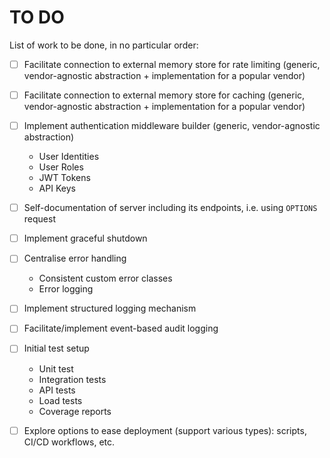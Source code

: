 # TO DO

List of work to be done, in no particular order:

- [ ] Facilitate connection to external memory store for rate limiting (generic, vendor-agnostic abstraction + implementation for a popular vendor)

- [ ] Facilitate connection to external memory store for caching (generic, vendor-agnostic abstraction + implementation for a popular vendor)

- [ ] Implement authentication middleware builder (generic, vendor-agnostic abstraction)

    * User Identities
    * User Roles
    * JWT Tokens
    * API Keys

- [ ] Self-documentation of server including its endpoints, i.e. using `OPTIONS` request

- [ ] Implement graceful shutdown

- [ ] Centralise error handling

    * Consistent custom error classes
    * Error logging

- [ ] Implement structured logging mechanism

- [ ] Facilitate/implement event-based audit logging

- [ ] Initial test setup

    * Unit test
    * Integration tests
    * API tests
    * Load tests
    * Coverage reports

- [ ] Explore options to ease deployment (support various types): scripts, CI/CD workflows, etc.
